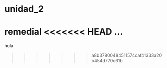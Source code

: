 # unidad_2
remedial
<<<<<<< HEAD
...
=======

hola
>>>>>>> a8b37800484511574caf41333a20b454d770c61b
